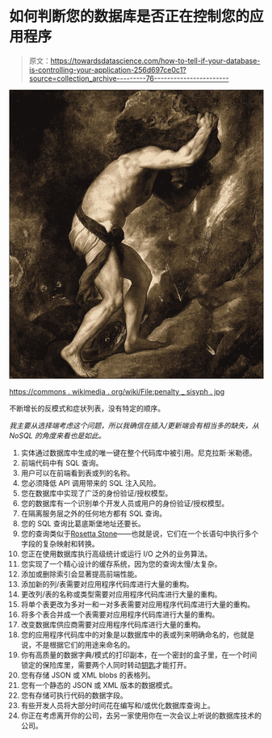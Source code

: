 # 如何判断您的数据库是否正在控制您的应用程序

> 原文：<https://towardsdatascience.com/how-to-tell-if-your-database-is-controlling-your-application-256d697ce0c1?source=collection_archive---------76----------------------->

![](img/34bdc7b28472c0da9254c463e32dc8eb.png)

[https://commons . wikimedia . org/wiki/File:penalty _ sisyph . jpg](https://commons.wikimedia.org/wiki/File:Punishment_sisyph.jpg)

不断增长的反模式和症状列表，没有特定的顺序。

*我主要从选择端考虑这个问题，所以我确信在插入/更新端会有相当多的缺失，从 NoSQL 的角度来看也是如此。*

1.  实体通过数据库中生成的唯一键在整个代码库中被引用。尼克拉斯·米勒德。
2.  前端代码中有 SQL 查询。
3.  用户可以在前端看到表或列的名称。
4.  您必须降低 API 调用带来的 SQL 注入风险。
5.  您在数据库中实现了广泛的身份验证/授权模型。
6.  您的数据库有一个识别单个开发人员或用户的身份验证/授权模型。
7.  在隔离服务层之外的任何地方都有 SQL 查询。
8.  您的 SQL 查询比葛底斯堡地址还要长。
9.  您的查询类似于[Rosetta Stone](https://en.wikipedia.org/wiki/Rosetta_Stone)——也就是说，它们在一个长语句中执行多个字段的复杂映射和转换。
10.  您正在使用数据库执行高级统计或运行 I/O 之外的业务算法。
11.  您实现了一个精心设计的缓存系统，因为您的查询太慢/太复杂。
12.  添加或删除索引会显著提高前端性能。
13.  添加新的列/表需要对应用程序代码库进行大量的重构。
14.  更改列/表的名称或类型需要对应用程序代码库进行大量的重构。
15.  将单个表更改为多对一和一对多表需要对应用程序代码库进行大量的重构。
16.  将多个表合并成一个表需要对应用程序代码库进行大量的重构。
17.  改变数据库供应商需要对应用程序代码库进行大量的重构。
18.  您的应用程序代码库中的对象是以数据库中的表或列来明确命名的，也就是说，不是根据它们的用途来命名的。
19.  你有高质量的数据字典/模式的打印副本，在一个密封的盒子里，在一个时间锁定的保险库里，需要两个人同时转动[钥匙](https://www.youtube.com/watch?v=pnBVIhiUd_g)才能打开。
20.  您有存储 JSON 或 XML blobs 的表格列。
21.  您有一个静态的 JSON 或 XML 版本的数据模式。
22.  您有存储可执行代码的数据字段。
23.  有些开发人员将大部分时间花在编写和/或优化数据库查询上。
24.  你正在考虑离开你的公司，去另一家使用你在一次会议上听说的数据库技术的公司。